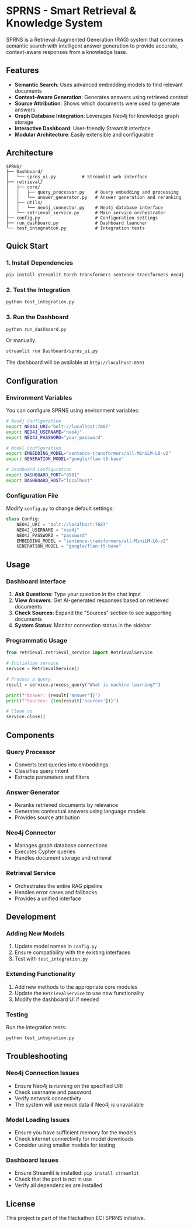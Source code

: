 # SPRNS - Smart Retrieval & Knowledge System

SPRNS is a Retrieval-Augmented Generation (RAG) system that combines semantic search with intelligent answer generation to provide accurate, context-aware responses from a knowledge base.

## Features

- **Semantic Search**: Uses advanced embedding models to find relevant documents
- **Context-Aware Generation**: Generates answers using retrieved context
- **Source Attribution**: Shows which documents were used to generate answers
- **Graph Database Integration**: Leverages Neo4j for knowledge graph storage
- **Interactive Dashboard**: User-friendly Streamlit interface
- **Modular Architecture**: Easily extensible and configurable

## Architecture

```
SPRNS/
├── Dashboard/
│   └── sprns_ui.py          # Streamlit web interface
├── retrieval/
│   ├── core/
│   │   ├── query_processor.py    # Query embedding and processing
│   │   └── answer_generator.py   # Answer generation and reranking
│   ├── utils/
│   │   └── neo4j_connector.py    # Neo4j database interface
│   └── retrieval_service.py      # Main service orchestrator
├── config.py                     # Configuration settings
├── run_dashboard.py              # Dashboard launcher
└── test_integration.py           # Integration tests
```

## Quick Start

### 1. Install Dependencies

```bash
pip install streamlit torch transformers sentence-transformers neo4j
```

### 2. Test the Integration

```bash
python test_integration.py
```

### 3. Run the Dashboard

```bash
python run_dashboard.py
```

Or manually:

```bash
streamlit run Dashboard/sprns_ui.py
```

The dashboard will be available at `http://localhost:8501`

## Configuration

### Environment Variables

You can configure SPRNS using environment variables:

```bash
# Neo4j Configuration
export NEO4J_URI="bolt://localhost:7687"
export NEO4J_USERNAME="neo4j"
export NEO4J_PASSWORD="your_password"

# Model Configuration
export EMBEDDING_MODEL="sentence-transformers/all-MiniLM-L6-v2"
export GENERATION_MODEL="google/flan-t5-base"

# Dashboard Configuration
export DASHBOARD_PORT="8501"
export DASHBOARD_HOST="localhost"
```

### Configuration File

Modify `config.py` to change default settings:

```python
class Config:
    NEO4J_URI = "bolt://localhost:7687"
    NEO4J_USERNAME = "neo4j"
    NEO4J_PASSWORD = "password"
    EMBEDDING_MODEL = "sentence-transformers/all-MiniLM-L6-v2"
    GENERATION_MODEL = "google/flan-t5-base"
```

## Usage

### Dashboard Interface

1. **Ask Questions**: Type your question in the chat input
2. **View Answers**: Get AI-generated responses based on retrieved documents
3. **Check Sources**: Expand the "Sources" section to see supporting documents
4. **System Status**: Monitor connection status in the sidebar

### Programmatic Usage

```python
from retrieval.retrieval_service import RetrievalService

# Initialize service
service = RetrievalService()

# Process a query
result = service.process_query("What is machine learning?")

print(f"Answer: {result['answer']}")
print(f"Sources: {len(result['sources'])}")

# Clean up
service.close()
```

## Components

### Query Processor
- Converts text queries into embeddings
- Classifies query intent
- Extracts parameters and filters

### Answer Generator
- Reranks retrieved documents by relevance
- Generates contextual answers using language models
- Provides source attribution

### Neo4j Connector
- Manages graph database connections
- Executes Cypher queries
- Handles document storage and retrieval

### Retrieval Service
- Orchestrates the entire RAG pipeline
- Handles error cases and fallbacks
- Provides a unified interface

## Development

### Adding New Models

1. Update model names in `config.py`
2. Ensure compatibility with the existing interfaces
3. Test with `test_integration.py`

### Extending Functionality

1. Add new methods to the appropriate core modules
2. Update the `RetrievalService` to use new functionality
3. Modify the dashboard UI if needed

### Testing

Run the integration tests:

```bash
python test_integration.py
```

## Troubleshooting

### Neo4j Connection Issues

- Ensure Neo4j is running on the specified URI
- Check username and password
- Verify network connectivity
- The system will use mock data if Neo4j is unavailable

### Model Loading Issues

- Ensure you have sufficient memory for the models
- Check internet connectivity for model downloads
- Consider using smaller models for testing

### Dashboard Issues

- Ensure Streamlit is installed: `pip install streamlit`
- Check that the port is not in use
- Verify all dependencies are installed

## License

This project is part of the Hackathon ECI SPRNS initiative.